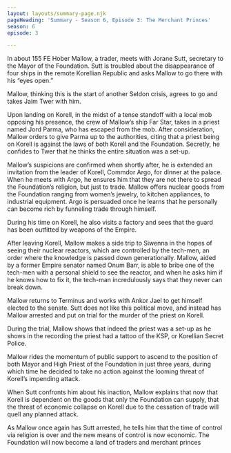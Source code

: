 ```yaml
---
layout: layouts/summary-page.njk
pageHeading: 'Summary - Season 6, Episode 3: The Merchant Princes'
season: 6
episode: 3

---
```

In about 155 FE Hober Mallow, a trader, meets with Jorane Sutt, secretary to the Mayor of the Foundation. Sutt is troubled about the disappearance of four ships in the remote  Korellian Republic and asks Mallow to go there with his “eyes open.”

Mallow, thinking this is the start of another Seldon crisis, agrees to go and takes Jaim Twer with him.

Upon landing on Korell, in the midst of a tense standoff with a local mob opposing his presence, the crew of Mallow’s ship Far Star, takes in a priest named Jord Parma, who has escaped from the mob. After consideration, Mallow orders to give Parma up to the authorities, citing that a priest being on Korell is against the laws of both Korell and the Foundation. Secretly, he confides to Twer that he thinks the entire situation was a set-up.

Mallow’s suspicions are confirmed when shortly after, he is extended an invitation from the leader of Korell, Commdor Argo, for dinner at the palace. When he meets with Argo, he ensures him that they are not there to spread the Foundation’s religion, but just to trade. Mallow offers nuclear goods from the Foundation ranging from women’s jewelry, to kitchen appliances, to industrial equipment. Argo is persuaded once he learns that he personally can become rich by funneling trade through himself.

During his time on Korell, he also visits a factory and sees that the guard has been outfitted by weapons of the Empire.

After leaving Korell, Mallow makes a side trip to Siwenna in the hopes of seeing their nuclear reactors, which are controlled by the tech-men, an order where the knowledge is passed down generationally. Mallow, aided by a former Empire senator named Onum Barr, is able to bribe one of the tech-men with a personal shield to see the reactor, and when he asks him if he knows how to fix it, the tech-man incredulously says that they never can break down.

Mallow returns to Terminus and works with Ankor Jael to get himself elected to the senate. Sutt does not like this political move, and instead has Mallow arrested and put on trial for the murder of the priest on Korell.

During the trial, Mallow shows that indeed the priest was a set-up as he shows in the recording the priest had a tattoo of the KSP, or Korellian Secret Police. 

Mallow rides the momentum of public support to ascend to the position of both Mayor and High Priest of the Foundation in just three years, during which time he decided to take no action against the looming threat of Korell’s impending attack.

When Sutt confronts him about his inaction, Mallow explains that now that Korell is dependent on the goods that only the Foundation can supply, that the threat of economic collapse on Korell due to the cessation of trade will quell any planned attack.

As Mallow once again has Sutt arrested, he tells him that the time of control via religion is over and the new means of control is now economic. The Foundation will now become a land of traders and merchant princes
